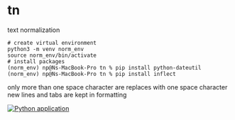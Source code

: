 # tn
text normalization
```
# create virtual environment
python3 -m venv norm_env
source norm_env/bin/activate
# install packages
(norm_env) np@Ns-MacBook-Pro tn % pip install python-dateutil
(norm_env) np@Ns-MacBook-Pro tn % pip install inflect
```
only more than one space character are replaces with one space character
new lines and tabs are kept in formatting

[![Python application](https://github.com/annapovey/tn/actions/workflows/python-app.yml/badge.svg)](https://github.com/annapovey/tn/actions/workflows/python-app.yml)